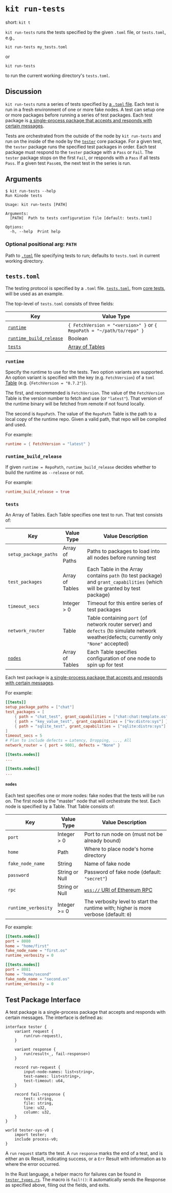 # `kit run-tests`

short: `kit t`

`kit run-tests` runs the tests specified by the given `.toml` file, or `tests.toml`, e.g.,

```
kit run-tests my_tests.toml
```

or

```
kit run-tests
```

to run the current working directory's `tests.toml`.

## Discussion

`kit run-tests` runs a series of tests specified  by [a `.toml` file](#teststoml).
Each test is run in a fresh environment of one or more fake nodes.
A test can setup one or more packages before running a series of test packages.
Each test package is [a single-process package that accepts and responds with certain messages](#test-package-interface).

Tests are orchestrated from the outside of the node by `kit run-tests` and run on the inside of the node by the [`tester`](https://github.com/kinode-dao/kinode/tree/main/kinode/packages/tester) core package.
For a given test, the `tester` package runs the specified test packages in order.
Each test package must respond to the `tester` package with a `Pass` or `Fail`.
The `tester` package stops on the first `Fail`, or responds with a `Pass` if all tests `Pass`.
If a given test `Pass`es, the next test in the series is run.

## Arguments

```
$ kit run-tests --help
Run Kinode tests

Usage: kit run-tests [PATH]

Arguments:
  [PATH]  Path to tests configuration file [default: tests.toml]

Options:
  -h, --help  Print help
```

### Optional positional arg: `PATH`

Path to [`.toml`](https://toml.io/en/) file specifying tests to run; defaults to `tests.toml` in current working directory.

## `tests.toml`

The testing protocol is specified by a `.toml` file.
[`tests.toml`](https://github.com/kinode-dao/core_tests/blob/master/tests.toml), from [core tests](https://github.com/kinode-dao/core_tests), will be used as an example.

The top-level of `tests.toml` consists of three fields:

Key                                               | Value Type
------------------------------------------------- | ----------
[`runtime`](#runtime)                             | `{ FetchVersion = "<version>" }` or `{ RepoPath = "~/path/to/repo" }`
[`runtime_build_release`](#runtime_build_release) | Boolean
[`tests`](#tests)                                 | [Array of Tables](https://toml.io/en/v1.0.0#array-of-tables)

### `runtime`

Specify the runtime to use for the tests.
Two option variants are supported.
An option variant is specified with the key (e.g. `FetchVersion`) of a `toml` [Table](https://toml.io/en/v1.0.0#table) (e.g. `{FetchVersion = "0.7.2"}`).

The first, and recommended is `FetchVersion`.
The value of the `FetchVersion` Table is the version number to fetch and use (or `"latest"`).
That version of the runtime binary will be fetched from remote if not found locally.

The second is `RepoPath`.
The value of the `RepoPath` Table is the path to a local copy of the runtime repo.
Given a valid path, that repo will be compiled and used.

For example:

```toml
runtime = { FetchVersion = "latest" }
```


### `runtime_build_release`

If given `runtime = RepoPath`, `runtime_build_release` decides whether to build the runtime as `--release` or not.

For example:

```toml
runtime_build_release = true
```


### `tests`

An Array of Tables.
Each Table specifies one test to run.
That test consists of:

Key                     | Value Type      | Value Description
----------------------- | --------------- | -----------------
`setup_package_paths`   | Array of Paths  | Paths to packages to load into all nodes before running test
`test_packages`         | Array of Tables | Each Table in the Array contains `path` (to test package) and `grant_capabilities` (which will be granted by test package)
`timeout_secs`          | Integer > 0     | Timeout for this entire series of test packages
`network_router`        | Table           | Table containing `port` (of network router server) and `defects` (to simulate network weather/defects; currently only `"None"` accepted)
[`nodes`](#nodes)       | Array of Tables | Each Table specifies configuration of one node to spin up for test

Each test package is [a single-process package that accepts and responds with certain messages](#test-package-interface).

For example:
```toml
[[tests]]
setup_package_paths = ["chat"]
test_packages = [
    { path = "chat_test", grant_capabilities = ["chat:chat:template.os"] },
    { path = "key_value_test", grant_capabilities = ["kv:distro:sys"] },
    { path = "sqlite_test", grant_capabilities = ["sqlite:distro:sys"] },
]
timeout_secs = 5
# Plan to include defects = Latency, Dropping, ..., All
network_router = { port = 9001, defects = "None" }

[[tests.nodes]]
...

[[tests.nodes]]
...
```


#### `nodes`

Each test specifies one or more nodes: fake nodes that the tests will be run on.
The first node is the "master" node that will orchestrate the test.
Each node is specified by a Table.
That Table consists of:

Key                 | Value Type     | Value Description
------------------- | -------------- | -----------------
`port`              | Integer > 0    | Port to run node on (must not be already bound)
`home`              | Path           | Where to place node's home directory
`fake_node_name`    | String         | Name of fake node
`password`          | String or Null | Password of fake node (default: `"secret"`)
`rpc`               | String or Null | [`wss://` URI of Ethereum RPC](../login.md#starting-the-kinode-node)
`runtime_verbosity` | Integer >= 0   | The verbosity level to start the runtime with; higher is more verbose (default: `0`)

For example:

```toml
[[tests.nodes]]
port = 8080
home = "home/first"
fake_node_name = "first.os"
runtime_verbosity = 0

[[tests.nodes]]
port = 8081
home = "home/second"
fake_node_name = "second.os"
runtime_verbosity = 0
```


## Test Package Interface

A test package is a single-process package that accepts and responds with certain messages.
The interface is defined as:

```wit
interface tester {
    variant request {
        run(run-request),
    }

    variant response {
        run(result<_, fail-response>)
    }

    record run-request {
        input-node-names: list<string>,
        test-names: list<string>,
        test-timeout: u64,
    }

    record fail-response {
        test: string,
        file: string,
        line: u32,
        column: u32,
    }
}

world tester-sys-v0 {
    import tester;
    include process-v0;
}
```

A `run` `request` starts the test.
A `run` `response` marks the end of a test, and is either an `Ok` Result, indicating success, or a `Err` Result with information as to where the error occurred.

In the Rust language, a helper macro for failures can be found in [`tester_types.rs`](https://github.com/kinode-dao/kinode/blob/main/kinode/packages/tester/tester_types.rs).
The macro is `fail!()`: it automatically sends the Response as specified above, filing out the fields, and exits.
